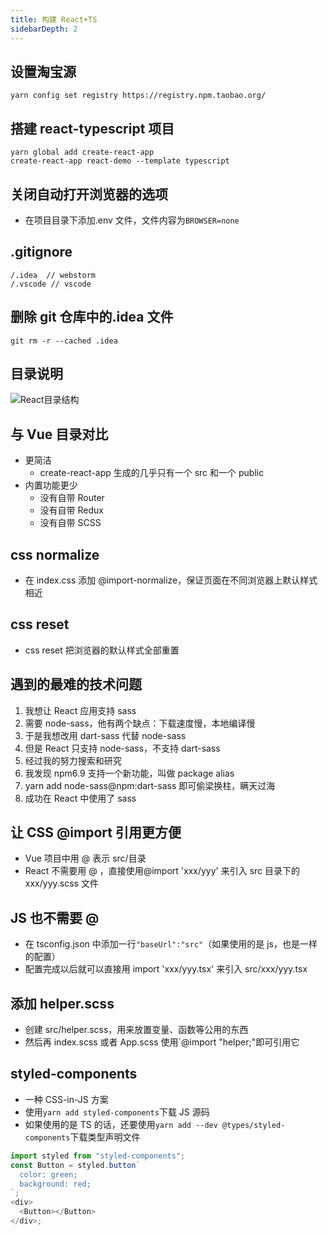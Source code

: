 ```yaml
---
title: 构建 React+TS
sidebarDepth: 2
---
```


## 设置淘宝源

```
yarn config set registry https://registry.npm.taobao.org/

```

## 搭建 react-typescript 项目

```
yarn global add create-react-app
create-react-app react-demo --template typescript
```

## 关闭自动打开浏览器的选项

- 在项目目录下添加.env 文件，文件内容为`BROWSER=none`

## .gitignore

```
/.idea  // webstorm
/.vscode // vscode
```

## 删除 git 仓库中的.idea 文件

```
git rm -r --cached .idea
```

## 目录说明

![React目录结构](../../.vuepress/public/React-list.jpg)

## 与 Vue 目录对比

- 更简洁
  - create-react-app 生成的几乎只有一个 src 和一个 public
- 内置功能更少
  - 没有自带 Router
  - 没有自带 Redux
  - 没有自带 SCSS

## css normalize

- 在 index.css 添加 @import-normalize，保证页面在不同浏览器上默认样式相近

## css reset

- css reset 把浏览器的默认样式全部重置

## 遇到的最难的技术问题

1. 我想让 React 应用支持 sass
2. 需要 node-sass，他有两个缺点：下载速度慢，本地编译慢
3. 于是我想改用 dart-sass 代替 node-sass
4. 但是 React 只支持 node-sass，不支持 dart-sass
5. 经过我的努力搜索和研究
6. 我发现 npm6.9 支持一个新功能，叫做 package alias
7. yarn add node-sass@npm:dart-sass 即可偷梁换柱，瞒天过海
8. 成功在 React 中使用了 sass

## 让 CSS @import 引用更方便

- Vue 项目中用 @ 表示 src/目录
- React 不需要用 @ ，直接使用@import 'xxx/yyy' 来引入 src 目录下的 xxx/yyy.scss 文件

## JS 也不需要 @

- 在 tsconfig.json 中添加一行`"baseUrl":"src"`（如果使用的是 js，也是一样的配置）
- 配置完成以后就可以直接用 import 'xxx/yyy.tsx' 来引入 src/xxx/yyy.tsx

## 添加 helper.scss

- 创建 src/helper.scss，用来放置变量、函数等公用的东西
- 然后再 index.scss 或者 App.scss 使用`@import "helper;"即可引用它

## styled-components

- 一种 CSS-in-JS 方案
- 使用`yarn add styled-components`下载 JS 源码
- 如果使用的是 TS 的话，还要使用`yarn add --dev @types/styled-components`下载类型声明文件

```js
import styled from "styled-components";
const Button = styled.button`
  color: green;
  background: red;
`;
<div>
  <Button></Button>
</div>;
```
